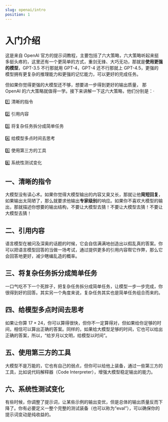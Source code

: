 ```yaml
---
slug: openai/intro
position: 1
---
```


# 入门介绍

这是来自 OpenAI 官方的提示词教程，主要包括了六大策略，六大策略听起来挺多挺头疼的，这里还有一个更简单的方式，重剑无锋、大巧无功，那就是**使用更强的模型**，GPT-3.5 不行那就用 GPT-4，GPT-4 还不行那就上 GPT-4.5，更强的模型拥有更复杂的推理能力和更强的记忆能力，可以更好的完成任务。

但如果你觉得更强的大模型还不够，想要进一步得到更好的输出质量， 那 OpenAI 的六大策略就值得一学。接下来讲解一下这六大策略，他们分别是：·

1️⃣ 清晰的指令

2️⃣ 引用内容

3️⃣ 将复杂任务拆分成简单任务

4️⃣ 给模型多点时间去思考

5️⃣ 使用第三方的工具

6️⃣ 系统性测试变化


## 一、清晰的指令

大模型没有读心术。如果你觉得大模型输出的内容又臭又长，那就让他**简短回复**，如果输出太简陋了，那么就要求他输出**专家级别**的响应。如果你不喜欢大模型的输出，那就描述你想要的输出结构，不要让大模型去猜！不要让大模型去猜！不要让大模型去猜！

## 二、引用内容

语言模型在被问及深奥的话题的时候，它会自信满满地创造出以假乱真的答案。你可以把语言模型回答的当做一场考试，通过提供更多的引用内容帮它作弊，那么它会回答地更好，减少瞎编乱造的概率。


## 三、将复杂任务拆分成简单任务

一口气吃不下一个死胖子，把复杂任务拆分成简单任务，让模型一步一步完成，你很得到好的回答。其实另一个角度来说，复杂任务其实也是简单任务组合而来的。

## 四、给模型多点时间去思考

如果让你算 $17 \times 24$，你可以算得很快，但你不一定算得对，但如果给你足够的时间，相信可以算出正确的答案。同样的，如果给大模型足够的时间，它也可以给出正确的答案，所以，“给岁月以文明，给模型以时间”。

## 五、使用第三方的工具

大模型不是万能的，它也有自己的弱点，但你可以给他上装备，通过一些第三方的工具，比如说代码解释器（Code Interpreter），增强大模型稳定输出的能力。

## 六、系统性测试变化

有些时候，你调整了提示词，让某些示例的输出变优，但是总体的输出质量反而下降了。你有必要定义一整个完整的测试装备（也可以称为“eval”），可以确保你的提示词变动是纯收益的。